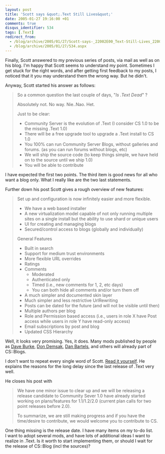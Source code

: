 ```yaml
---
layout: post
title: 'Scott says &quot;.Text Still Lives&quot;'
date: 2005-01-27 19:16:00 +01
comments: true
disqus_identifier: 534
tags: [.Text]
redirect_from:
  - /blog/archive/2005/01/27/Scott-says-_22002E00_Text-Still-Lives_2200_.aspx
  - /blog/archive/2005/01/27/534.aspx
---
```


Finally, Scott answered to my previous series of posts, via mail as well as on his blog. I'm happy that Scott seems to understand my point. Sometimes I get stuck for the right words, and after getting first feedback to my posts, I noticed that it you may understand them the wrong way. But he didn't.

Anyway, Scott started his answer as follows:

> So a common question the last couple of days, "*Is .Text Dead*" ?
>
> Absolutely not. No way. Nie..Nao. Het.
>
> Just to be clear:
>
> -   Community Server is the evolution of .Text (I consider CS 1.0 to be the missing .Text 1.0)
> -   There will be a free upgrade tool to upgrade a .Text install to CS 1.0
> -   You 100% can run Community Server Blogs, without galleries and forums. (as you can run forums without blogs, etc)
> -   We will ship the source code (to keep things simple, we have held on to the source until we ship 1.0)
> -   You will be able to contribute

I have expected the first two points. The third item is good news for all who want a blog only. What I really like are the two last statements.

Further down his post Scott gives a rough overview of new features:

> Set up and configuration is now infinitely easier and more flexible.
>
> -   We have a web based installer
> -   A new virtualization model capable of not only running multiple sites on a single install but the ability to use shard or unique users
> -   UI for creating and managing blogs
> -   Secured/control access to blogs (globally and individually)
>
> General Features
>
> -   Built in search
> -   Support for medium trust environments
> -   More flexible URL overrides
> -   Ratings
> -   Comments
>     -   Moderated
>     -   Authenticated only
>     -   Timed (i.e., new comments for 1, 2, etc days)
>     -   You can both hide all comments and/or turn them off
> -   A much simpler and documented skin layer
> -   Much simpler and less restrictive UrlRewriting
> -   Posts can be dated for the future (and will not be visible until then)
> -   Multiple authors per blog
> -   Role and Permission based access (i.e., users in role X have Post access while users in role Y have read-only access)
> -   Email subscriptions by post and blog
> -   Updated CSS Hierarchy

Well, it looks very promising. Yes, it does. Many mods published by people as [Dave Burke](http://dbvt.com/blog), [Don Demsak](http://donxml.com/), [Dan Bartels](http://www.danbartels.com/), and others will already part of CS::Blogs.

I don't want to repeat every single word of Scott. [Read it yourself](http://scottwater.com/blog/archive/2005/01/27/rumors_of_my_demise_have_been_greatly_exaggerated). He explains the reasons for the long delay since the last release of .Text very well.

He closes his post with

> We have one minor issue to clear up and we will be releasing a release candidate to Community Sever 1.0 have already started working on plans/features for 1.1/1.2/2.0 (current plan calls for two point releases before 2.0).
>
> To summarize, we are still making progress and if you have the time/desire to contribute, we would welcome you to contribute to CS.

One thing missing is the release date. I have many items on my to-do list. I want to adopt several mods, and have lots of additional ideas I want to realize in .Text. Is it worth to start implementing them, or should I wait for the release of CS::Blog (incl the sources)?

